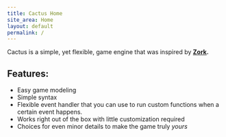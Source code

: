 ```yaml
---
title: Cactus Home
site_area: Home
layout: default
permalink: /
---
```


Cactus is a simple, yet flexible, game engine that was inspired by **[Zork](http://en.wikipedia.org/wiki/Zork).**

## Features:

- Easy game modeling
- Simple syntax
- Flexible event handler that you can use to run custom functions when a certain event happens.
- Works right out of the box with little customization required
- Choices for even minor details to make the game truly *yours*
